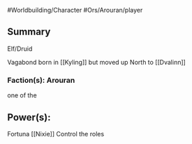 #Worldbuilding/Character #Ors/Arouran/player 

## Summary

Elf/Druid

Vagabond born in [[Kyling]] but moved up North to [[Dvalinn]]

### Faction(s): Arouran 
one of the 




## Power(s):
Fortuna 
[[Nixie]]
Control the roles 